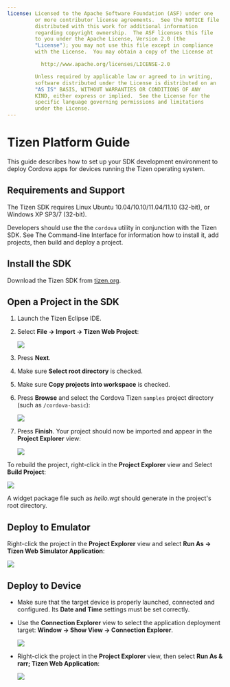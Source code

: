 ```yaml
---
license: Licensed to the Apache Software Foundation (ASF) under one
         or more contributor license agreements.  See the NOTICE file
         distributed with this work for additional information
         regarding copyright ownership.  The ASF licenses this file
         to you under the Apache License, Version 2.0 (the
         "License"); you may not use this file except in compliance
         with the License.  You may obtain a copy of the License at

           http://www.apache.org/licenses/LICENSE-2.0

         Unless required by applicable law or agreed to in writing,
         software distributed under the License is distributed on an
         "AS IS" BASIS, WITHOUT WARRANTIES OR CONDITIONS OF ANY
         KIND, either express or implied.  See the License for the
         specific language governing permissions and limitations
         under the License.
---
```


Tizen Platform Guide
=========================

This guide describes how to set up your SDK development environment to
deploy Cordova apps for devices running the Tizen operating system.

## Requirements and Support

The Tizen SDK requires Linux Ubuntu 10.04/10.10/11.04/11.10 (32-bit),
or Windows XP SP3/7 (32-bit).

Developers should use the the `cordova` utility in conjunction with
the Tizen SDK.  See The Command-line Interface for information
how to install it, add projects, then build and deploy a project.

## Install the SDK

Download the Tizen SDK from
[tizen.org](https://developer.tizen.org/sdk).

<!--

- (optional) Install Tizen Cordova template projects: copy the
  `/templates` directory content into the Tizen Eclipse IDE web
  templates directory (e.g:
  `/home/my_username/tizen-sdk/IDE/Templates/web`).

- __Method #2: Use Tizen Eclipse IDE Cordova Tizen project templates__
    - Launch Tizen Eclipse IDE
    - Select  __File &rarr; New &rarr; Tizen Web Project__
    - Select __User Template__ and __User defined__ items
    - Select one of the Tizen Cordova template (e.g: __CordovaBasicTemplate__)
    - Fill the __Project name__ and its target __Location__

    ![](img/guide/platforms/tizen/project_template.png)

    - Click __Finish__

    ![](img/guide/platforms/tizen/project_explorer.png)

    - Your project should now appear in the __Project Explorer__ view

-->

## Open a Project in the SDK

1. Launch the Tizen Eclipse IDE.
2. Select __File &rarr; Import &rarr; Tizen Web Project__:

   ![](img/guide/platforms/tizen/import_project.png)

3. Press __Next__.
4. Make sure __Select root directory__ is checked.
5. Make sure __Copy projects into workspace__ is checked.
6. Press __Browse__ and select the Cordova Tizen `samples` project directory (such as `/cordova-basic`):

   ![](img/guide/platforms/tizen/import_widget.png)

7. Press __Finish__. Your project should now be imported and appear in
   the __Project Explorer__ view:

   ![](img/guide/platforms/tizen/project_explorer.png)

To rebuild the project, right-click in the __Project Explorer__ view
and Select __Build Project__:

![](img/guide/platforms/tizen/build_project.png)

A widget package file such as _hello.wgt_ should generate in the
project's root directory.

## Deploy to Emulator

Right-click the project in the __Project Explorer__ view and select
__Run As &rarr; Tizen Web Simulator Application__:

![](img/guide/platforms/tizen/runas_web_sim_app.png)

## Deploy to Device

* Make sure that the target device is properly launched, connected and
  configured. Its __Date and Time__ settings must be set correctly.

* Use the __Connection Explorer__ view to select the application
  deployment target: __Window &rarr; Show View &rarr; Connection
  Explorer__.

  ![](img/guide/platforms/tizen/connection_explorer.png)

* Right-click the project in the __Project Explorer__ view, then
  select __Run As & rarr; Tizen Web Application__:

  ![](img/guide/platforms/tizen/runas_web_app.png)

